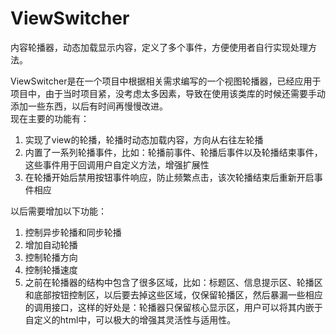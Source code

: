 ViewSwitcher
============

内容轮播器，动态加载显示内容，定义了多个事件，方便使用者自行实现处理方法。

ViewSwitcher是在一个项目中根据相关需求编写的一个视图轮播器，已经应用于项目中，由于当时项目紧，没考虑太多因素，导致在使用该类库的时候还需要手动添加一些东西，以后有时间再慢慢改进。    
现在主要的功能有：    

1. 实现了view的轮播，轮播时动态加载内容，方向从右往左轮播
2. 内置了一系列轮播事件，比如：轮播前事件、轮播后事件以及轮播结束事件，这些事件用于回调用户自定义方法，增强扩展性
3. 在轮播开始后禁用按钮事件响应，防止频繁点击，该次轮播结束后重新开启事件相应

以后需要增加以下功能：    

1. 控制异步轮播和同步轮播
2. 增加自动轮播
3. 控制轮播方向
4. 控制轮播速度
5. 之前在轮播器的结构中包含了很多区域，比如：标题区、信息提示区、轮播区和底部按钮控制区，以后要去掉这些区域，仅保留轮播区，然后暴漏一些相应的调用接口，这样的好处是：轮播器只保留核心显示区，用户可以将其内嵌于自定义的html中，可以极大的增强其灵活性与适用性。
